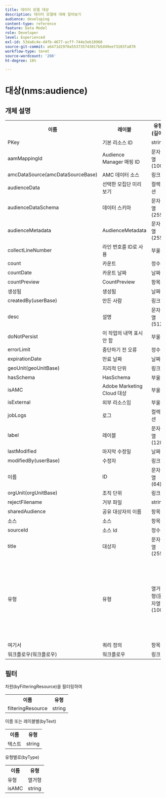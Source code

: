 ```yaml
---
title: 데이터 모델 대상
description: 데이터 모델에 대해 알아보기
audience: developing
content-type: reference
feature: Data Model
role: Developer
level: Experienced
exl-id: 53da6c4e-d4fb-4677-acff-744e3eb10960
source-git-commit: a6471d2970a55373574301fb5d49ee73103fa870
workflow-type: tm+mt
source-wordcount: '208'
ht-degree: 16%

---
```


# 대상(nms:audience)

## 개체 설명

<table>
               <tr>
                  <th>이름</th>
                  <th>레이블</th>
                  <th>유형(길이)</th>
                  <th>열거형 값</th>
               </tr>
               <tr>
                  <td>PKey</td>
                  <td>기본 리소스 ID</td>
                  <td>string </td>
                  <td> </td>
               </tr>
               <tr>
                  <td>aamMappingId</td>
                  <td>Audience Manager 매핑 ID</td>
                  <td>문자열(100)</td>
                  <td> </td>
               </tr>
               <tr>
                  <td>amcDataSource(amcDataSourceBase)</td>
                  <td>AMC 데이터 소스</td>
                  <td>링크 </td>
                  <td> </td>
               </tr>
               <tr>
                  <td>audienceData</td>
                  <td>선택한 모집단 미리 보기</td>
                  <td>컬렉션 </td>
                  <td> </td>
               </tr>
               <tr>
                  <td>audienceDataSchema</td>
                  <td>데이터 스키마</td>
                  <td>문자열(255)</td>
                  <td> </td>
               </tr>
               <tr>
                  <td>audienceMetadata</td>
                  <td>AudienceMetadata</td>
                  <td>문자열(255)</td>
                  <td> </td>
               </tr>
               <tr>
                  <td>collectLineNumber</td>
                  <td>라인 번호를 ID로 사용</td>
                  <td>부울 </td>
                  <td> </td>
               </tr>
               <tr>
                  <td>count</td>
                  <td>카운트</td>
                  <td>정수 </td>
                  <td> </td>
               </tr>
               <tr>
                  <td>countDate</td>
                  <td>카운트 날짜</td>
                  <td>날짜 </td>
                  <td> </td>
               </tr>
               <tr>
                  <td>countPreview</td>
                  <td>CountPreview</td>
                  <td>항목 </td>
                  <td> </td>
               </tr>
               <tr>
                  <td>생성됨</td>
                  <td>생성됨</td>
                  <td>날짜 </td>
                  <td> </td>
               </tr>
               <tr>
                  <td>createdBy(userBase)</td>
                  <td>만든 사람</td>
                  <td>링크 </td>
                  <td> </td>
               </tr>
               <tr>
                  <td>desc</td>
                  <td>설명</td>
                  <td>문자열(512)</td>
                  <td> </td>
               </tr>
               <tr>
                  <td>doNotPersist</td>
                  <td>이 작업의 내역 표시 안 함</td>
                  <td>부울 </td>
                  <td> </td>
               </tr>
               <tr>
                  <td>errorLimit</td>
                  <td>중단하기 전 오류</td>
                  <td>정수 </td>
                  <td> </td>
               </tr>
               <tr>
                  <td>expirationDate</td>
                  <td>만료 날짜</td>
                  <td>날짜 </td>
                  <td> </td>
               </tr>
               <tr>
                  <td>geoUnit(geoUnitBase)</td>
                  <td>지리적 단위</td>
                  <td>링크 </td>
                  <td> </td>
               </tr>
               <tr>
                  <td>hasSchema</td>
                  <td>HasSchema</td>
                  <td>부울 </td>
                  <td> </td>
               </tr>
               <tr>
                  <td>isAMC</td>
                  <td>Adobe Marketing Cloud 대상</td>
                  <td>부울 </td>
                  <td> </td>
               </tr>
               <tr>
                  <td>isExternal</td>
                  <td>외부 리소스임</td>
                  <td>부울 </td>
                  <td> </td>
               </tr>
               <tr>
                  <td>jobLogs</td>
                  <td>로그</td>
                  <td>컬렉션 </td>
                  <td> </td>
               </tr>
               <tr>
                  <td>label</td>
                  <td>레이블</td>
                  <td>문자열(128)</td>
                  <td> </td>
               </tr>
               <tr>
                  <td>lastModified</td>
                  <td>마지막 수정일</td>
                  <td>날짜 </td>
                  <td> </td>
               </tr>
               <tr>
                  <td>modifiedBy(userBase)</td>
                  <td>수정자</td>
                  <td>링크 </td>
                  <td> </td>
               </tr>
               <tr>
                  <td>이름</td>
                  <td>ID</td>
                  <td>문자열(64)</td>
                  <td> </td>
               </tr>
               <tr>
                  <td>orgUnit(orgUnitBase)</td>
                  <td>조직 단위</td>
                  <td>링크 </td>
                  <td> </td>
               </tr>
               <tr>
                  <td>rejectFilename</td>
                  <td>거부 파일</td>
                  <td>string </td>
                  <td> </td>
               </tr>
               <tr>
                  <td>sharedAudience</td>
                  <td>공유 대상자의 이름</td>
                  <td>항목 </td>
                  <td> </td>
               </tr>
               <tr>
                  <td>소스</td>
                  <td>소스</td>
                  <td>항목 </td>
                  <td> </td>
               </tr>
               <tr>
                  <td>sourceId</td>
                  <td>소스 Id</td>
                  <td>정수 </td>
                  <td> </td>
               </tr>
               <tr>
                  <td>title</td>
                  <td>대상자</td>
                  <td>문자열(255)</td>
                  <td> </td>
               </tr>
               <tr>
                  <td>유형</td>
                  <td>유형</td>
                  <td>열거형(문자열)(100)</td>
                  <td>
                     <ul>
                        <li>쿼리 - 쿼리 - 쿼리</li>
                        <li>목록 - 목록 - 목록</li>
                        <li>파일 - 파일 - 파일</li>
                        <li>잘못된 값 - __Invalid_value__ - __Invalid_value__</li>
                     </ul>
                  </td>
               </tr>
               <tr>
                  <td>여기서</td>
                  <td>쿼리 정의</td>
                  <td>항목 </td>
                  <td> </td>
               </tr>
               <tr>
                  <td>워크플로우(워크플로우)</td>
                  <td>워크플로우</td>
                  <td>링크 </td>
                  <td> </td>
               </tr>
            </table>

## 필터

차원(byFilteringResource)을 필터링하여

<table>
    <tr>
    <th>이름</th>
    <th>유형</th>
    </tr>
    <tr>
    <td>filteringResource</td>
    <td>string</td>
    </tr>
</table>

이름 또는 레이블별(byText)

<table>
    <tr>
    <th>이름</th>
    <th>유형</th>
    </tr>
    <tr>
    <td>텍스트</td>
    <td>string</td>
    </tr>
</table>

유형별로(byType)

<table>
    <tr>
    <th>이름</th>
    <th>유형</th>
    </tr>
    <tr>
    <td>유형</td>
    <td>열거형</td>
    </tr>
    <tr>
    <td>isAMC</td>
    <td>string</td>
    </tr>
</table>
